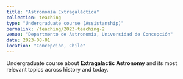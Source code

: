 ```yaml
---
title: "Astronomía Extragaláctica"
collection: teaching
type: "Undergraduate course (Assistanship)"
permalink: /teaching/2023-teaching-2
venue: "Departmento de Astronomía, Universidad de Concepción"
date: 2023-08-01
location: "Concepción, Chile"
---
```


Undergraduate course about **Extragalactic Astronomy** and its most relevant topics across history and today.